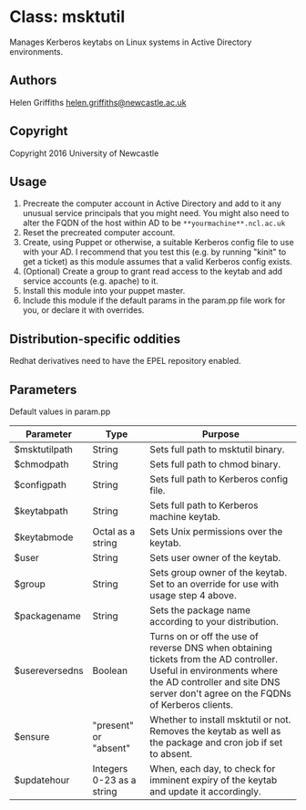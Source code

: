 # Class: msktutil

Manages Kerberos keytabs on Linux systems in Active Directory environments.

## Authors

Helen Griffiths <helen.griffiths@newcastle.ac.uk>

## Copyright

Copyright 2016 University of Newcastle

## Usage

1. Precreate the computer account in Active Directory and add to it any unusual service principals that you might need.  You might also need to alter the FQDN of the host within AD to be ```**yourmachine**.ncl.ac.uk```
2. Reset the precreated computer account.
3. Create, using Puppet or otherwise, a suitable Kerberos config file to use with your AD.  I recommend that you test this (e.g. by running "kinit" to get a ticket) as this module assumes that a valid Kerberos config exists.
4. (Optional) Create a group to grant read access to the keytab and add service accounts (e.g. apache) to it.
5. Install this module into your puppet master.
6. Include this module if the default params in the param.pp file work for you, or declare it with overrides.

## Distribution-specific oddities

Redhat derivatives need to have the EPEL repository enabled.

## Parameters

Default values in param.pp

| Parameter      | Type                      | Purpose                                                                                                                                                                                                |
|----------------|---------------------------|--------------------------------------------------------------------------------------------------------------------------------------------------------------------------------------------------------|
| $msktutilpath  | String                    | Sets full path to msktutil binary.                                                                                                                                                                     |
| $chmodpath     | String                    | Sets full path to chmod binary.                                                                                                                                                                        |
| $configpath    | String                    | Sets full path to Kerberos config file.                                                                                                                                                                |
| $keytabpath    | String                    | Sets full path to Kerberos machine keytab.                                                                                                                                                             |
| $keytabmode    | Octal as a string         | Sets Unix permissions over the keytab.                                                                                                                                                                 |
| $user          | String                    | Sets user owner of the keytab.                                                                                                                                                                         |
| $group         | String                    | Sets group owner of the keytab. Set to an override for use with usage step 4 above.                                                                                                                    |
| $packagename   | String                    | Sets the package name according to your distribution.                                                                                                                                                  |
| $usereversedns | Boolean                   | Turns on or off the use of reverse DNS when obtaining tickets from the AD controller. Useful in environments where the AD controller and site DNS server don't agree on the FQDNs of Kerberos clients. |
| $ensure        | "present" or "absent"     | Whether to install msktutil or not.  Removes the keytab as well as the package and cron job if set to absent.                                                                                          |
| $updatehour    | Integers 0-23 as a string | When, each day, to check for imminent expiry of the keytab and update it accordingly.                                                                                                                  |
